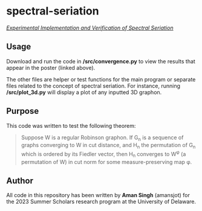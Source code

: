# spectral-seriation

[*Experimental Implementation and Verification of Spectral Seriation*](https://drive.google.com/file/d/1rWICHKj5lT8UcbzgWpoFquKf18-Blq36/view?usp=sharing)

## Usage

Download and run the code in **/src/convergence.py** to view the results that appear in the poster (linked above).

The other files are helper or test functions for the main program or separate files related to the concept of spectral seriation. For instance, running **/src/plot_3d.py** will display a plot of any inputted 3D graphon.

## Purpose

This code was written to test the following theorem:
> Suppose W is a regular Robinson graphon. If G<sub>n</sub> is a sequence of graphs converging to W in cut distance, and H<sub>n</sub> the permutation of G<sub>n</sub> which is ordered by its Fiedler vector, then H<sub>n</sub> converges to W<sup>φ</sup> (a permutation of W) in cut norm for some measure-preserving map φ. 


## Author

All code in this repository has been written by **Aman Singh** (amansjot) for the 2023 Summer Scholars research program at the University of Delaware.
